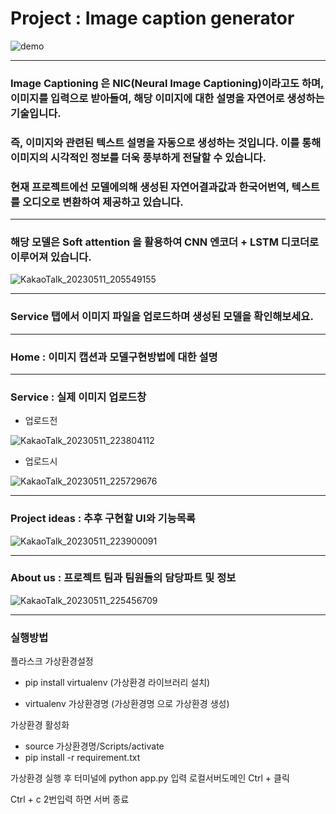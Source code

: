 # Project : Image caption generator

![demo](https://user-images.githubusercontent.com/119550025/235557691-6e3e6add-8f13-4936-a13c-b8801e8cbf92.png)

--------------------

### Image Captioning 은 NIC(Neural Image Captioning)이라고도 하며, 이미지를 입력으로 받아들여, 해당 이미지에 대한 설명을 자연어로 생성하는 기술입니다. 

### 즉, 이미지와 관련된 텍스트 설명을 자동으로 생성하는 것입니다. 이를 통해 이미지의 시각적인 정보를 더욱 풍부하게 전달할 수 있습니다.



### 현재 프로젝트에선 모델에의해 생성된 자연어결과값과 한국어번역, 텍스트를 오디오로 변환하여 제공하고 있습니다.

-----------------------------



### 해당 모델은 Soft attention 을 활용하여 CNN 엔코더 + LSTM 디코더로 이루어져 있습니다.

![KakaoTalk_20230511_205549155](https://github.com/devseungil/Image-caption-project/assets/119550025/71f6cd93-5586-4550-a378-463f5561fa07)

----------------------------------

### Service 탭에서 이미지 파일을 업로드하며 생성된 모델을 확인해보세요.

------------------

### Home : 이미지 캡션과 모델구현방법에 대한 설명

------------------------------------------------

### Service : 실제 이미지 업로드창

- 업로드전

![KakaoTalk_20230511_223804112](https://github.com/devseungil/Image-caption-project/assets/119550025/98f20983-3c5e-46b5-96fe-6c5afcb2ad83)

- 업로드시

![KakaoTalk_20230511_225729676](https://github.com/devseungil/Image-caption-project/assets/119550025/adca24ea-ede3-4b80-93af-ca26da58a10c)

-----------------------------------

### Project ideas : 추후 구현할 UI와 기능목록

![KakaoTalk_20230511_223900091](https://github.com/devseungil/Image-caption-project/assets/119550025/bdadcce6-e11f-4f54-9e4d-2a7355ee9f3a)

------------------------------------------

### About us : 프로젝트 팀과 팀원들의 담당파트 및 정보

![KakaoTalk_20230511_225456709](https://github.com/devseungil/Image-caption-project/assets/119550025/4aeb2c4b-1f3d-40ac-9772-bdfdcf72dbb4)

--------------------------

### 실행방법

플라스크 가상환경설정

- pip install virtualenv (가상환경 라이브러리 설치)

- virtualenv 가상환경명 (가상환경명 으로 가상환경 생성)

가상환경 활성화

- source 가상환경명/Scripts/activate
- pip install -r requirement.txt

가상환경 실행 후 터미널에 python app.py 입력 로컬서버도메인 Ctrl + 클릭

Ctrl + c 2번입력 하면 서버 종료






